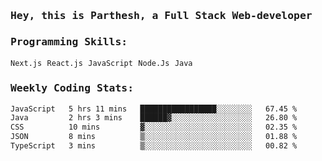<samp>
    <h3>Hey, this is Parthesh, a Full Stack Web-developer</h3>
    <h3>Programming Skills: </h3>
    <code>Next.js</code> <code>React.js</code> <code>JavaScript</code> <code>Node.Js</code> <code>Java</code>
    <h3>Weekly Coding Stats:</h3>
<!--START_SECTION:waka-->

```txt
JavaScript   5 hrs 11 mins   █████████████████░░░░░░░░   67.45 %
Java         2 hrs 3 mins    ██████▓░░░░░░░░░░░░░░░░░░   26.80 %
CSS          10 mins         ▓░░░░░░░░░░░░░░░░░░░░░░░░   02.35 %
JSON         8 mins          ▒░░░░░░░░░░░░░░░░░░░░░░░░   01.88 %
TypeScript   3 mins          ▒░░░░░░░░░░░░░░░░░░░░░░░░   00.82 %
```

<!--END_SECTION:waka-->
</samp>

